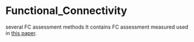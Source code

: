# Functional_Connectivity
several FC assessment methods
It contains FC assessment measured used in [this paper](https://www.biorxiv.org/content/10.1101/2024.09.29.615715v1.abstract).

